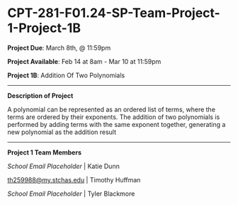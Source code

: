 # CPT-281-F01.24-SP-Team-Project-1-Project-1B

**Project Due**: March 8th, @ 11:59pm

**Project Available**: Feb 14 at 8am - Mar 10 at 11:59pm

**Project 1B**: Addition Of Two Polynomials

_____________________________________________________________________________________________________

**Description of Project** 

A polynomial can be represented as an ordered list of terms, where the terms are ordered by their
exponents. The addition of two polynomials is performed by adding terms with the same exponent
together, generating a new polynomial as the addition result

_____________________________________________________________________________________________________

**Project 1 Team Members**

*School Email Placeholder* | Katie Dunn

th259988@my.stchas.edu | Timothy Huffman

*School Email Placeholder* | Tyler Blackmore

